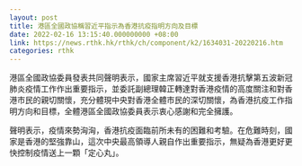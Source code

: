 ```yaml
---
layout: post
title: 港區全國政協稱習近平指示為香港抗疫指明方向及目標
date: 2022-02-16 13:15:40.000000000 +08:00
link: https://news.rthk.hk/rthk/ch/component/k2/1634031-20220216.htm
categories: rthk
---
```


港區全國政協委員發表共同聲明表示，國家主席習近平就支援香港抗擊第五波新冠肺炎疫情工作作出重要指示，並委託副總理韓正轉達對香港疫情的高度關注和對香港市民的親切關懷，充分體現中央對香港全體市民的深切關懷，為香港抗疫工作指明方向和目標，全體港區全國政協委員表示衷心感謝和完全擁護。

聲明表示，疫情來勢洶洶，香港抗疫面臨前所未有的困難和考驗。在危難時刻，國家是香港的堅強靠山，這次中央最高領導人親自作出重要指示，無疑為香港更好更快控制疫情送上一顆「定心丸」。
